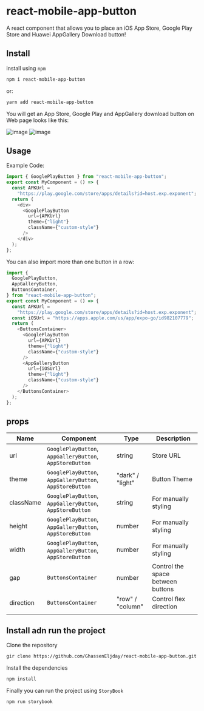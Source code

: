 # react-mobile-app-button

A react component that allows you to place an iOS App Store, Google Play Store and Huawei AppGallery Download button!

## Install

install using `npm`

```bash
npm i react-mobile-app-button
```

or:

```bash
yarn add react-mobile-app-button
```

You will get an App Store, Google Play and AppGallery download button on Web page looks like this:

![image](https://user-images.githubusercontent.com/58111243/226064773-ee6d7ce3-e3cf-4a37-95d6-5e6db6c916c3.png)
![image](https://user-images.githubusercontent.com/58111243/226064822-65a6cf71-32fe-4298-b4ca-6f624f82dddf.png)

## Usage

Example Code:

```js
import { GooglePlayButton } from "react-mobile-app-button";
export const MyComponent = () => {
  const APKUrl =
    "https://play.google.com/store/apps/details?id=host.exp.exponent";
  return (
    <div>
      <GooglePlayButton
        url={APKUrl}
        theme={"light"}
        className={"custom-style"}
      />
    </div>
  );
};
```

You can also import more than one button in a row:

```js
import {
  GooglePlayButton,
  AppGalleryButton,
  ButtonsContainer,
} from "react-mobile-app-button";
export const MyComponent = () => {
  const APKUrl =
    "https://play.google.com/store/apps/details?id=host.exp.exponent";
  const iOSUrl = "https://apps.apple.com/us/app/expo-go/id982107779";
  return (
    <ButtonsContainer>
      <GooglePlayButton
        url={APKUrl}
        theme={"light"}
        className={"custom-style"}
      />
      <AppGalleryButton
        url={iOSUrl}
        theme={"light"}
        className={"custom-style"}
      />
    </ButtonsContainer>
  );
};
```

## props

| Name      | Component                                                | Type             | Description                       |
| --------- | -------------------------------------------------------- | ---------------- | --------------------------------- |
| url       | `GooglePlayButton`, `AppGalleryButton`, `AppStoreButton` | string           | Store URL                         |
| theme     | `GooglePlayButton`, `AppGalleryButton`, `AppStoreButton` | "dark" / "light" | Button Theme                      |
| className | `GooglePlayButton`, `AppGalleryButton`, `AppStoreButton` | string           | For manually styling              |
| height    | `GooglePlayButton`, `AppGalleryButton`, `AppStoreButton` | number           | For manually styling              |
| width     | `GooglePlayButton`, `AppGalleryButton`, `AppStoreButton` | number           | For manually styling              |
| gap       | `ButtonsContainer`                                       | number           | Control the space between buttons |
| direction | `ButtonsContainer`                                       | "row" / "column" | Control flex direction            |
|  |

## Install adn run the project


Clone the repository
```bash
gir clone https://github.com/GhassenEljday/react-mobile-app-button.git
```

Install the dependencies
```bash
npm install 
```

Finally you can run the project using `StoryBook` 
```bash
npm run storybook
```